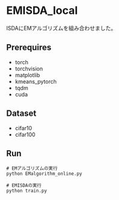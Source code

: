 # EMISDA_local
ISDAにEMアルゴリズムを組み合わせました。

## Prerequires
- torch
- torchvision
- matplotlib
- kmeans_pytorch
- tqdm
- cuda

## Dataset
- cifar10
- cifar100

## Run
```
# EMアルゴリズムの実行
python EMalgorithm_online.py
```

```
# EMISDAの実行
python train.py
```
